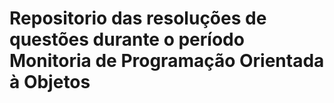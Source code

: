 # Repositorio das resoluções de questões durante o período Monitoria de Programação Orientada à Objetos
